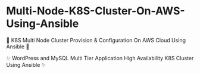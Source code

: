 # Multi-Node-K8S-Cluster-On-AWS-Using-Ansible


💠 K8S Multi Node Cluster Provision & Configuration On AWS Cloud Using Ansible 💠


✨ WordPress and MySQL Multi Tier Application High Availability K8S Cluster Using Ansible ✨














